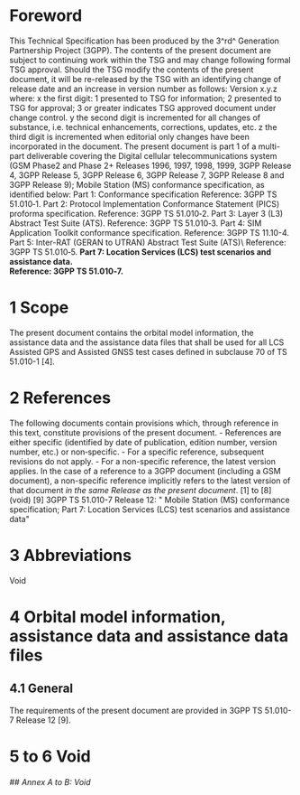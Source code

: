 # Foreword
This Technical Specification has been produced by the 3^rd^ Generation
Partnership Project (3GPP).
The contents of the present document are subject to continuing work within the
TSG and may change following formal TSG approval. Should the TSG modify the
contents of the present document, it will be re-released by the TSG with an
identifying change of release date and an increase in version number as
follows:
Version x.y.z
where:
x the first digit:
1 presented to TSG for information;
2 presented to TSG for approval;
3 or greater indicates TSG approved document under change control.
y the second digit is incremented for all changes of substance, i.e. technical
enhancements, corrections, updates, etc.
z the third digit is incremented when editorial only changes have been
incorporated in the document.
The present document is part 1 of a multi-part deliverable covering the
Digital cellular telecommunications system (GSM Phase2 and Phase 2+ Releases
1996, 1997, 1998, 1999, 3GPP Release 4, 3GPP Release 5, 3GPP Release 6, 3GPP
Release 7, 3GPP Release 8 and 3GPP Release 9); Mobile Station (MS) conformance
specification, as identified below:
Part 1: Conformance specification
Reference: 3GPP TS 51.010‑1.
Part 2: Protocol Implementation Conformance Statement (PICS) proforma
specification.
Reference: 3GPP TS 51.010‑2.
Part 3: Layer 3 (L3) Abstract Test Suite (ATS).
Reference: 3GPP TS 51.010‑3.
Part 4: SIM Application Toolkit conformance specification.
Reference: 3GPP TS 11.10-4.
Part 5: Inter-RAT (GERAN to UTRAN) Abstract Test Suite (ATS)\ Reference: 3GPP
TS 51.010‑5.
**Part 7: Location Services (LCS) test scenarios and assistance data.\
Reference: 3GPP TS 51.010‑7.**
# 1 Scope
The present document contains the orbital model information, the assistance
data and the assistance data files that shall be used for all LCS Assisted GPS
and Assisted GNSS test cases defined in subclause 70 of TS 51.010-1 [4].
# 2 References
The following documents contain provisions which, through reference in this
text, constitute provisions of the present document.
\- References are either specific (identified by date of publication, edition
number, version number, etc.) or non‑specific.
\- For a specific reference, subsequent revisions do not apply.
\- For a non-specific reference, the latest version applies. In the case of a
reference to a 3GPP document (including a GSM document), a non-specific
reference implicitly refers to the latest version of that document _in the
same Release as the present document_.
[1] to [8] (void)
[9] 3GPP TS 51.010-7 Release 12: \" Mobile Station (MS) conformance
specification; Part 7: Location Services (LCS) test scenarios and assistance
data"
# 3 Abbreviations
Void
# 4 Orbital model information, assistance data and assistance data files
## 4.1 General
The requirements of the present document are provided in 3GPP TS 51.010-7
Release 12 [9].
# 5 to 6 Void
###### ## Annex A to B: Void
#